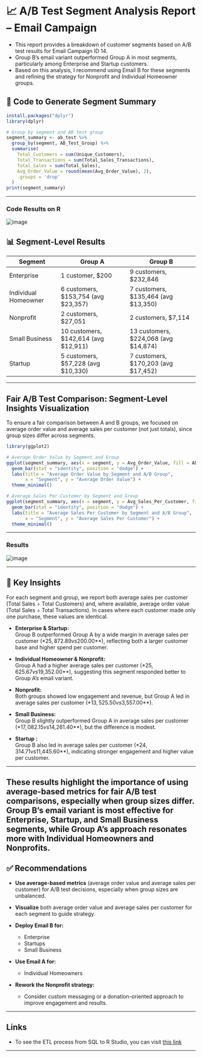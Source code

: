 # 📈 A/B Test Segment Analysis Report – Email Campaign

- This report provides a breakdown of customer segments based on A/B test results for Email Campaign ID 14.
- Group B’s email variant outperformed Group A in most segments, particularly among Enterprise and Startup customers.
- Based on this analysis, I recommend using Email B for these segments and refining the strategy for Nonprofit and Individual Homeowner groups.

## 🧪 Code to Generate Segment Summary

```r
install.packages("dplyr")
library(dplyr)

# Group by segment and AB test group
segment_summary <- ab_test %>%
  group_by(segment, AB_Test_Group) %>%
  summarise(
    Total_Customers = sum(Unique_Customers),
    Total_Transactions = sum(Total_Sales_Transactions),
    Total_Sales = sum(Total_Sales),
    Avg_Order_Value = round(mean(Avg_Order_Value), 2),
    .groups = 'drop'
  )
print(segment_summary)

```
---

### Code Results on R
![image](https://github.com/user-attachments/assets/8edda217-0fac-4232-a67b-870e68b81296)



## 📊 Segment-Level Results

| Segment               | Group A                              | Group B                              |
|-----------------------|--------------------------------------|--------------------------------------|
| Enterprise            | 1 customer, $200                     | 9 customers, $232,846                |
| Individual Homeowner  | 6 customers, $153,754 (avg $23,357)  | 7 customers, $135,464 (avg $13,350)  |
| Nonprofit             | 2 customers, $27,051                 | 2 customers, $7,114                  |
| Small Business        | 10 customers, $142,614 (avg $12,911) | 13 customers, $224,068 (avg $14,874) |
| Startup               | 5 customers, $57,228 (avg $10,330)   | 7 customers, $170,203 (avg $17,452)  |

---

## Fair A/B Test Comparison: Segment-Level Insights Visualization
To ensure a fair comparison between A and B groups, we focused on average order value and average sales per customer (not just totals), since group sizes differ across segments.
```r
library(ggplot2)

# Average Order Value by Segment and Group
ggplot(segment_summary, aes(x = segment, y = Avg_Order_Value, fill = AB_Test_Group)) +
  geom_bar(stat = "identity", position = "dodge") +
  labs(title = "Average Order Value by Segment and A/B Group",
       x = "Segment", y = "Average Order Value") +
  theme_minimal()

# Average Sales Per Customer by Segment and Group
ggplot(segment_summary, aes(x = segment, y = Avg_Sales_Per_Customer, fill = AB_Test_Group)) +
  geom_bar(stat = "identity", position = "dodge") +
  labs(title = "Average Sales Per Customer by Segment and A/B Group",
       x = "Segment", y = "Average Sales Per Customer") +
  theme_minimal()

```

---
### Results
![image](https://github.com/user-attachments/assets/4e15323b-24ac-49e2-a136-5c7228df927f)

--- 
## 🧠 Key Insights
For each segment and group, we report both average sales per customer (Total Sales ÷ Total Customers) and, where available, average order value (Total Sales ÷ Total Transactions). In cases where each customer made only one purchase, these values are identical.
- **Enterprise & Startup:**  
  Group B outperformed Group A by a wide margin in average sales per customer (*$25,872.89 vs$200.00**), reflecting both a larger customer base and higher spend per customer.

- **Individual Homeowner & Nonprofit:**  
  Group A had a higher average sales per customer (*$25,625.67 vs$19,352.00**), suggesting this segment responded better to Group A’s email variant.
  
- **Nonprofit:**  
  Both groups showed low engagement and revenue, but Group A led in average sales per customer (*$13,525.50 vs$3,557.00**).
  
- **Small Business:**  
 Group B slightly outperformed Group A in average sales per customer (*$17,082.15 vs$14,261.40**), but the difference is modest.

- **Startup :**  
  Group B also led in average sales per customer (*$24,314.71 vs$11,445.60**), indicating stronger engagement and higher value per customer.

  
---
These results highlight the importance of using average-based metrics for fair A/B test comparisons, especially when group sizes differ. Group B’s email variant is most effective for Enterprise, Startup, and Small Business segments, while Group A’s approach resonates more with Individual Homeowners and Nonprofits.
---

## ✅ Recommendations

- **Use average-based metrics** (average order value and average sales per customer) for A/B test decisions, especially when group sizes are unbalanced.
- **Visualize** both average order value and average sales per customer for each segment to guide strategy.

- **Deploy Email B for:**
  - Enterprise
  - Startups
  - Small Business

- **Use Email A for:**
  - Individual Homeowners

- **Rework the Nonprofit strategy:**
  - Consider custom messaging or a donation-oriented approach to improve engagement and results.

---
## Links
- To see the ETL process from SQL to R Studio, you can visit [this link](scripts/SQL_and_RStudio_A-B_Testing_Email_Marketing_.md)
---

